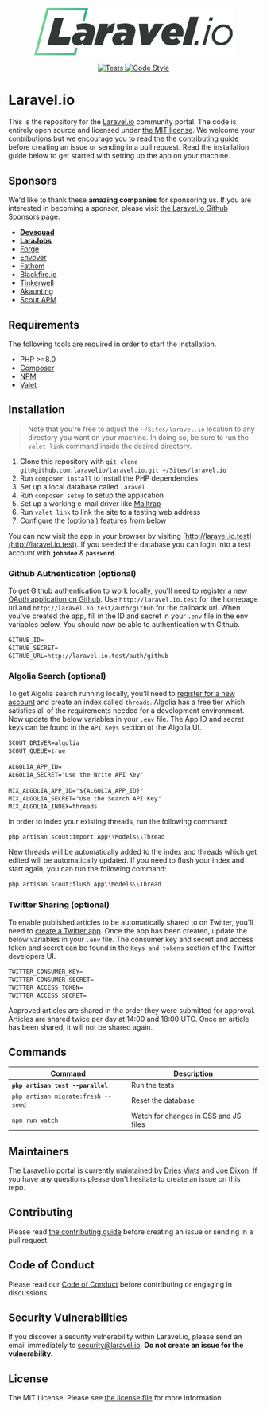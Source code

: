 <p align="center">
    <img src="https://github.com/laravelio/art/blob/main/laravelio-logo-lg.svg" width="400" />
</p>

<p align="center">
    <a href="https://github.com/laravelio/laravel.io/actions?query=workflow%3ATests">
        <img src="https://github.com/laravelio/laravel.io/workflows/Tests/badge.svg" alt="Tests" />
    </a>
    <a href="https://github.styleci.io/repos/12895187">
        <img src="https://github.styleci.io/repos/12895187/shield?style=flat" alt="Code Style">
    </a>
</p>

# Laravel.io

This is the repository for the [Laravel.io](http://laravel.io) community portal. The code is entirely open source and licensed under [the MIT license](LICENSE.md). We welcome your contributions but we encourage you to read the [the contributing guide](CONTRIBUTING.md) before creating an issue or sending in a pull request. Read the installation guide below to get started with setting up the app on your machine.

## Sponsors

We'd like to thank these **amazing companies** for sponsoring us. If you are interested in becoming a sponsor, please visit <a href="https://github.com/sponsors/laravelio">the Laravel.io Github Sponsors page</a>.

- **[Devsquad](https://devsquad.com)**
- **[LaraJobs](https://larajobs.com)**
- [Forge](https://forge.laravel.com)
- [Envoyer](https://envoyer.io)
- [Fathom](https://usefathom.com)
- [Blackfire.io](https://blackfire.io)
- [Tinkerwell](https://tinkerwell.app)
- [Akaunting](https://akaunting.com/developers?utm_source=Laravelio&utm_medium=Banner&utm_campaign=Developers)
- [Scout APM](https://ter.li/o1adaj)

## Requirements

The following tools are required in order to start the installation.

- PHP >=8.0
- [Composer](https://getcomposer.org/download/)
- [NPM](https://docs.npmjs.com/downloading-and-installing-node-js-and-npm)
- [Valet](https://laravel.com/docs/valet#installation)

## Installation

> Note that you're free to adjust the `~/Sites/laravel.io` location to any directory you want on your machine. In doing so, be sure to run the `valet link` command inside the desired directory.

1. Clone this repository with `git clone git@github.com:laravelio/laravel.io.git ~/Sites/laravel.io`
2. Run `composer install` to install the PHP dependencies
3. Set up a local database called `laravel`
4. Run `composer setup` to setup the application
5. Set up a working e-mail driver like [Mailtrap](https://mailtrap.io/)
6. Run `valet link` to link the site to a testing web address
7. Configure the (optional) features from below

You can now visit the app in your browser by visiting [http://laravel.io.test](http://laravel.io.test). If you seeded the database you can login into a test account with **`johndoe`** & **`password`**.

### Github Authentication (optional)

To get Github authentication to work locally, you'll need to [register a new OAuth application on Github](https://github.com/settings/applications/new). Use `http://laravel.io.test` for the homepage url and `http://laravel.io.test/auth/github` for the callback url. When you've created the app, fill in the ID and secret in your `.env` file in the env variables below. You should now be able to authentication with Github.

```
GITHUB_ID=
GITHUB_SECRET=
GITHUB_URL=http://laravel.io.test/auth/github
```

### Algolia Search (optional)

To get Algolia search running locally, you'll need to [register for a new account](https://www.algolia.com/users/sign_up) and create an index called `threads`. Algolia has a free tier which satisfies all of the requirements needed for a development environment. Now update the below variables in your `.env` file. The App ID and secret keys can be found in the `API Keys` section of the Algoila UI. 

```
SCOUT_DRIVER=algolia
SCOUT_QUEUE=true

ALGOLIA_APP_ID=
ALGOLIA_SECRET="Use the Write API Key"

MIX_ALGOLIA_APP_ID="${ALGOLIA_APP_ID}"
MIX_ALGOLIA_SECRET="Use the Search API Key"
MIX_ALGOLIA_INDEX=threads
```

In order to index your existing threads, run the following command:

```bash
php artisan scout:import App\\Models\\Thread
```

New threads will be automatically added to the index and threads which get edited will be automatically updated. If you need to flush your index and start again, you can run the following command:

```bash
php artisan scout:flush App\\Models\\Thread
```

### Twitter Sharing (optional)

To enable published articles to be automatically shared to on Twitter, you'll need to [create a Twitter app](https://developer.twitter.com/apps/). Once the app has been created, update the below variables in your `.env` file. The consumer key and secret and access token and secret can be found in the `Keys and tokens` section of the Twitter developers UI. 

```
TWITTER_CONSUMER_KEY=
TWITTER_CONSUMER_SECRET=
TWITTER_ACCESS_TOKEN=
TWITTER_ACCESS_SECRET=
```

Approved articles are shared in the order they were submitted for approval. Articles are shared twice per day at 14:00 and 18:00 UTC. Once an article has been shared, it will not be shared again.

## Commands

Command | Description
--- | ---
**`php artisan test --parallel`** | Run the tests
`php artisan migrate:fresh --seed` | Reset the database
`npm run watch` | Watch for changes in CSS and JS files

## Maintainers

The Laravel.io portal is currently maintained by [Dries Vints](https://github.com/driesvints) and [Joe Dixon](https://github.com/joedixon). If you have any questions please don't hesitate to create an issue on this repo.

## Contributing

Please read [the contributing guide](CONTRIBUTING.md) before creating an issue or sending in a pull request.

## Code of Conduct

Please read our [Code of Conduct](CODE_OF_CONDUCT.md) before contributing or engaging in discussions.

## Security Vulnerabilities

If you discover a security vulnerability within Laravel.io, please send an email immediately to [security@laravel.io](mailto:security@laravel.io). **Do not create an issue for the vulnerability.**

## License

The MIT License. Please see [the license file](LICENSE.md) for more information.
